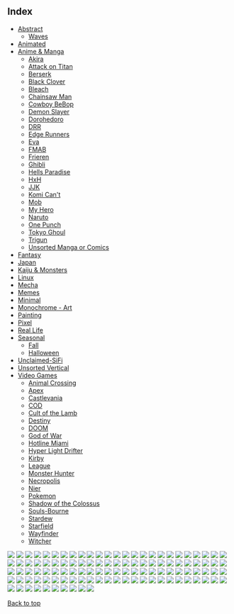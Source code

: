 
## Index

- [Abstract](https://github.com/RickyFoots/Wallpapers/blob/main/zz%20pages%20zz/Abstract.md)
  - [Waves](https://github.com/RickyFoots/Wallpapers/blob/main/zz%20pages%20zz/Waves.md)
- [Animated](https://github.com/RickyFoots/Wallpapers/blob/main/zz%20pages%20zz/Animated.md)
- [Anime & Manga](https://github.com/RickyFoots/Wallpapers/blob/main/zz%20pages%20zz/Anime-&-Manga.md)
  - [Akira](https://github.com/RickyFoots/Wallpapers/blob/main/zz%20pages%20zz/Akira.md)
  - [Attack on Titan](https://github.com/RickyFoots/Wallpapers/blob/main/zz%20pages%20zz/Attack-on-Titan.md)
  - [Berserk](https://github.com/RickyFoots/Wallpapers/blob/main/zz%20pages%20zz/Berserk.md)
  - [Black Clover](https://github.com/RickyFoots/Wallpapers/blob/main/zz%20pages%20zz/Black-Clover.md)
  - [Bleach](https://github.com/RickyFoots/Wallpapers/blob/main/zz%20pages%20zz/Bleach.md)
  - [Chainsaw Man](https://github.com/RickyFoots/Wallpapers/blob/main/zz%20pages%20zz/Chainsaw-Man.md)
  - [Cowboy BeBop](https://github.com/RickyFoots/Wallpapers/blob/main/zz%20pages%20zz/Cowboy-BeBop.md)
  - [Demon Slayer](https://github.com/RickyFoots/Wallpapers/blob/main/zz%20pages%20zz/Demon-Slayer.md)
  - [Dorohedoro](https://github.com/RickyFoots/Wallpapers/blob/main/zz%20pages%20zz/Dorohedoro.md)
  - [DRR](https://github.com/RickyFoots/Wallpapers/blob/main/zz%20pages%20zz/DRR.md)
  - [Edge Runners](https://github.com/RickyFoots/Wallpapers/blob/main/zz%20pages%20zz/Edge-Runners.md)
  - [Eva](https://github.com/RickyFoots/Wallpapers/blob/main/zz%20pages%20zz/Eva.md)
  - [FMAB](https://github.com/RickyFoots/Wallpapers/blob/main/zz%20pages%20zz/FMAB.md)
  - [Frieren](https://github.com/RickyFoots/Wallpapers/blob/main/zz%20pages%20zz/Frieren.md)
  - [Ghibli](https://github.com/RickyFoots/Wallpapers/blob/main/zz%20pages%20zz/Ghibli.md)
  - [Hells Paradise](https://github.com/RickyFoots/Wallpapers/blob/main/zz%20pages%20zz/Hells-Paradise.md)
  - [HxH](https://github.com/RickyFoots/Wallpapers/blob/main/zz%20pages%20zz/HxH.md)
  - [JJK](https://github.com/RickyFoots/Wallpapers/blob/main/zz%20pages%20zz/JJK.md)
  - [Komi Can't](https://github.com/RickyFoots/Wallpapers/blob/main/zz%20pages%20zz/Komi-Can't.md)
  - [Mob](https://github.com/RickyFoots/Wallpapers/blob/main/zz%20pages%20zz/Mob.md)
  - [My Hero](https://github.com/RickyFoots/Wallpapers/blob/main/zz%20pages%20zz/My-Hero.md)
  - [Naruto](https://github.com/RickyFoots/Wallpapers/blob/main/zz%20pages%20zz/Naruto.md)
  - [One Punch](https://github.com/RickyFoots/Wallpapers/blob/main/zz%20pages%20zz/One-Punch.md)
  - [Tokyo Ghoul](https://github.com/RickyFoots/Wallpapers/blob/main/zz%20pages%20zz/Tokyo-Ghoul.md)
  - [Trigun](https://github.com/RickyFoots/Wallpapers/blob/main/zz%20pages%20zz/Trigun.md)
  - [Unsorted Manga or Comics](https://github.com/RickyFoots/Wallpapers/blob/main/zz%20pages%20zz/Unsorted-Manga-or-Comics.md)
- [Fantasy](https://github.com/RickyFoots/Wallpapers/blob/main/zz%20pages%20zz/Fantasy.md)
- [Japan](https://github.com/RickyFoots/Wallpapers/blob/main/zz%20pages%20zz/Japan.md)
- [Kaiju & Monsters](https://github.com/RickyFoots/Wallpapers/blob/main/zz%20pages%20zz/Kaiju-&-Monsters.md)
- [Linux](https://github.com/RickyFoots/Wallpapers/blob/main/zz%20pages%20zz/Linux.md)
- [Mecha](https://github.com/RickyFoots/Wallpapers/blob/main/zz%20pages%20zz/Mecha.md)
- [Memes](https://github.com/RickyFoots/Wallpapers/blob/main/zz%20pages%20zz/Memes.md)
- [Minimal](https://github.com/RickyFoots/Wallpapers/blob/main/zz%20pages%20zz/Minimal.md)
- [Monochrome - Art](https://github.com/RickyFoots/Wallpapers/blob/main/zz%20pages%20zz/Monochrome-Art.md)
- [Painting](https://github.com/RickyFoots/Wallpapers/blob/main/zz%20pages%20zz/Painting.md)
- [Pixel](https://github.com/RickyFoots/Wallpapers/blob/main/zz%20pages%20zz/Pixel.md)
- [Real Life](https://github.com/RickyFoots/Wallpapers/blob/main/zz%20pages%20zz/Real-Life.md)
- [Seasonal](https://github.com/RickyFoots/Wallpapers/blob/main/zz%20pages%20zz/Seasonal.md)
  - [Fall](https://github.com/RickyFoots/Wallpapers/blob/main/zz%20pages%20zz/Fall.md)
  - [Halloween](https://github.com/RickyFoots/Wallpapers/blob/main/zz%20pages%20zz/Halloween.md)
- [Unclaimed-SiFi](https://github.com/RickyFoots/Wallpapers/blob/main/zz%20pages%20zz/Unclaimed-SiFi.md)
- [Unsorted Vertical](https://github.com/RickyFoots/Wallpapers/blob/main/zz%20pages%20zz/Unsorted-Vertical.md)
- [Video Games](https://github.com/RickyFoots/Wallpapers/blob/main/zz%20pages%20zz/Video-Games.md)
  - [Animal Crossing](https://github.com/RickyFoots/Wallpapers/blob/main/zz%20pages%20zz/Animal-Crossing.md)
  - [Apex](https://github.com/RickyFoots/Wallpapers/blob/main/zz%20pages%20zz/Apex.md)
  - [Castlevania](https://github.com/RickyFoots/Wallpapers/blob/main/zz%20pages%20zz/Castlevania.md)
  - [COD](https://github.com/RickyFoots/Wallpapers/blob/main/zz%20pages%20zz/COD.md)
  - [Cult of the Lamb](https://github.com/RickyFoots/Wallpapers/blob/main/zz%20pages%20zz/Cult-of-the-Lamb.md)
  - [Destiny](https://github.com/RickyFoots/Wallpapers/blob/main/zz%20pages%20zz/Destiny.md)
  - [DOOM](https://github.com/RickyFoots/Wallpapers/blob/main/zz%20pages%20zz/DOOM.md)
  - [God of War](https://github.com/RickyFoots/Wallpapers/blob/main/zz%20pages%20zz/God-of-War.md)
  - [Hotline Miami](https://github.com/RickyFoots/Wallpapers/blob/main/zz%20pages%20zz/Hotline-Miami.md)
  - [Hyper Light Drifter](https://github.com/RickyFoots/Wallpapers/blob/main/zz%20pages%20zz/Hyper-Light-Drifter.md)
  - [Kirby](https://github.com/RickyFoots/Wallpapers/blob/main/zz%20pages%20zz/Kirby.md)
  - [League](https://github.com/RickyFoots/Wallpapers/blob/main/zz%20pages%20zz/League.md)
  - [Monster Hunter](https://github.com/RickyFoots/Wallpapers/blob/main/zz%20pages%20zz/Monster-Hunter.md)
  - [Necropolis](https://github.com/RickyFoots/Wallpapers/blob/main/zz%20pages%20zz/Necropolis.md)
  - [Nier](https://github.com/RickyFoots/Wallpapers/blob/main/zz%20pages%20zz/Nier.md)
  - [Pokemon](https://github.com/RickyFoots/Wallpapers/blob/main/zz%20pages%20zz/Pokemon.md)
  - [Shadow of the Colossus](https://github.com/RickyFoots/Wallpapers/blob/main/zz%20pages%20zz/Shadow-of-the-Colossus.md)
  - [Souls-Bourne](https://github.com/RickyFoots/Wallpapers/blob/main/zz%20pages%20zz/Souls-Bourne.md)
  - [Stardew](https://github.com/RickyFoots/Wallpapers/blob/main/zz%20pages%20zz/Stardew.md)
  - [Starfield](https://github.com/RickyFoots/Wallpapers/blob/main/zz%20pages%20zz/Starfield.md)
  - [Wayfinder](https://github.com/RickyFoots/Wallpapers/blob/main/zz%20pages%20zz/Wayfinder.md)
  - [Witcher](https://github.com/RickyFoots/Wallpapers/blob/main/zz%20pages%20zz/Witcher.md)

</h1>

<img src="https://github.com/RickyFoots/Wallpapers/blob/main/Unsorted Vertical/1626639569259.jpg">

<img src="https://github.com/RickyFoots/Wallpapers/blob/main/Unsorted Vertical/1638316761038.jpg">

<img src="https://github.com/RickyFoots/Wallpapers/blob/main/Unsorted Vertical/20191105_001411.jpg">

<img src="https://github.com/RickyFoots/Wallpapers/blob/main/Unsorted Vertical/20211130_1803_Black_Bulls.jpg">

<img src="https://github.com/RickyFoots/Wallpapers/blob/main/Unsorted Vertical/20211130_1804_Golden_Dawn.jpg">

<img src="https://github.com/RickyFoots/Wallpapers/blob/main/Unsorted Vertical/20211130_1805_Gullinbursti_Illustration.jpg">

<img src="https://github.com/RickyFoots/Wallpapers/blob/main/Unsorted Vertical/20220313_1218_Akabeko_Illustration.jpg">

<img src="https://github.com/RickyFoots/Wallpapers/blob/main/Unsorted Vertical/20220313_1218_Bakekujira_Illustration.jpg">

<img src="https://github.com/RickyFoots/Wallpapers/blob/main/Unsorted Vertical/20220313_1219_Ryuto_Illustration.jpg">

<img src="https://github.com/RickyFoots/Wallpapers/blob/main/Unsorted Vertical/20220313_1219_Shisa_Illustration.jpg">

<img src="https://github.com/RickyFoots/Wallpapers/blob/main/Unsorted Vertical/20220313_1222_Jormungand_Illustration.jpg">

<img src="https://github.com/RickyFoots/Wallpapers/blob/main/Unsorted Vertical/20220327_1145__Castlevania__An_Odyssey_.jpg">

<img src="https://github.com/RickyFoots/Wallpapers/blob/main/Unsorted Vertical/20220327_1146_Castle_Dracula.jpg">

<img src="https://github.com/RickyFoots/Wallpapers/blob/main/Unsorted Vertical/20220327_1147_Forgotten_Realms.jpg">

<img src="https://github.com/RickyFoots/Wallpapers/blob/main/Unsorted Vertical/20220327_1200_Hannya_Mask.jpg">

<img src="https://github.com/RickyFoots/Wallpapers/blob/main/Unsorted Vertical/20220327_1200_Wolf_02.jpg">

<img src="https://github.com/RickyFoots/Wallpapers/blob/main/Unsorted Vertical/20220327_1201_Pacify.jpg">

<img src="https://github.com/RickyFoots/Wallpapers/blob/main/Unsorted Vertical/20220327_1208_Ramen.jpg">

<img src="https://github.com/RickyFoots/Wallpapers/blob/main/Unsorted Vertical/20220329_2040_Demon_Hunter.jpg">

<img src="https://github.com/RickyFoots/Wallpapers/blob/main/Unsorted Vertical/20220329_2059_Sunflower_farmers.jpg">

<img src="https://github.com/RickyFoots/Wallpapers/blob/main/Unsorted Vertical/20220404_2049_Back_To_Yharnam_(_Inspirated_by_Bloodborne_)_.jpg">

<img src="https://github.com/RickyFoots/Wallpapers/blob/main/Unsorted Vertical/20220405_2316_Yoshimaru,_Ever_Faithful.jpg">

<img src="https://github.com/RickyFoots/Wallpapers/blob/main/Unsorted Vertical/20220407_1612_Sun_Knight.jpg">

<img src="https://github.com/RickyFoots/Wallpapers/blob/main/Unsorted Vertical/20220410_0024_Nightshift_2.jpg">

<img src="https://github.com/RickyFoots/Wallpapers/blob/main/Unsorted Vertical/20220416_1751_Ghost_Fire_Knight.jpg">

<img src="https://github.com/RickyFoots/Wallpapers/blob/main/Unsorted Vertical/20220416_1752_Migraine.jpg">

<img src="https://github.com/RickyFoots/Wallpapers/blob/main/Unsorted Vertical/20220422_1842_深渊行者_concept.jpg">

<img src="https://github.com/RickyFoots/Wallpapers/blob/main/Unsorted Vertical/20220425_1912_THE_WITCHER__WITCH'S_LAMENT_#4_(_official_cover_).jpg">

<img src="https://github.com/RickyFoots/Wallpapers/blob/main/Unsorted Vertical/20220425_1914_Burning_in_the_rain.jpg">

<img src="https://github.com/RickyFoots/Wallpapers/blob/main/Unsorted Vertical/20220425_1916_Imago,_final_Part.jpg">

<img src="https://github.com/RickyFoots/Wallpapers/blob/main/Unsorted Vertical/20220425_1917_Sekiro._The_High_temple_.jpg">

<img src="https://github.com/RickyFoots/Wallpapers/blob/main/Unsorted Vertical/20220425_1920_The_king's_journey___The_elder's_forest_(_part_2_).jpg">

<img src="https://github.com/RickyFoots/Wallpapers/blob/main/Unsorted Vertical/20220425_1921_The_king's_journey___The_guardian_of_wrath.jpg">

<img src="https://github.com/RickyFoots/Wallpapers/blob/main/Unsorted Vertical/20220427_2306_Arcane_Silco_011322.jpg">

<img src="https://github.com/RickyFoots/Wallpapers/blob/main/Unsorted Vertical/20220427_2308_Sammamish_River_Plein_Air.jpg">

<img src="https://github.com/RickyFoots/Wallpapers/blob/main/Unsorted Vertical/20220427_2308_Sunday_Plein_Air.jpg">

<img src="https://github.com/RickyFoots/Wallpapers/blob/main/Unsorted Vertical/20220429_1014_夏油傑.jpg">

<img src="https://github.com/RickyFoots/Wallpapers/blob/main/Unsorted Vertical/20220429_1017_monster.jpg">

<img src="https://github.com/RickyFoots/Wallpapers/blob/main/Unsorted Vertical/20220505_2057_MtG___Titan_Of_Industry.jpg">

<img src="https://github.com/RickyFoots/Wallpapers/blob/main/Unsorted Vertical/20220505_2058_MtG___Halo_Fountain.jpg">

<img src="https://github.com/RickyFoots/Wallpapers/blob/main/Unsorted Vertical/20220505_2058_Night_and_Day.jpg">

<img src="https://github.com/RickyFoots/Wallpapers/blob/main/Unsorted Vertical/20220505_2058_SunKing.jpg">

<img src="https://github.com/RickyFoots/Wallpapers/blob/main/Unsorted Vertical/20220505_2102_Neo_Japan_2202.jpg">

<img src="https://github.com/RickyFoots/Wallpapers/blob/main/Unsorted Vertical/20220505_2105_Knight_of_the_void.jpg">

<img src="https://github.com/RickyFoots/Wallpapers/blob/main/Unsorted Vertical/20220517_2058_D&D_Young_Adventurer's_Guide__Dragons_&_Treasures_Cover.jpg">

<img src="https://github.com/RickyFoots/Wallpapers/blob/main/Unsorted Vertical/20220525_1957_Reaching_Up.jpg">

<img src="https://github.com/RickyFoots/Wallpapers/blob/main/Unsorted Vertical/20220527_2307_Enhanced_skeleton_+_Moto_engine.jpg">

<img src="https://github.com/RickyFoots/Wallpapers/blob/main/Unsorted Vertical/20220605_175331.jpg">

<img src="https://github.com/RickyFoots/Wallpapers/blob/main/Unsorted Vertical/20220605_175340.jpg">

<img src="https://github.com/RickyFoots/Wallpapers/blob/main/Unsorted Vertical/20220605_175345.jpg">

<img src="https://github.com/RickyFoots/Wallpapers/blob/main/Unsorted Vertical/20220605_175354.jpg">

<img src="https://github.com/RickyFoots/Wallpapers/blob/main/Unsorted Vertical/20220605_2247_Destiny's_Grimoire_Anthology_Vol_4.jpg">

<img src="https://github.com/RickyFoots/Wallpapers/blob/main/Unsorted Vertical/20220605_2301_Rhombus_Guard.jpg">

<img src="https://github.com/RickyFoots/Wallpapers/blob/main/Unsorted Vertical/20220612_1749_Magnolia_Raven.jpg">

<img src="https://github.com/RickyFoots/Wallpapers/blob/main/Unsorted Vertical/20220626_2159_Love,_Death_&_Robots_Season_3爱死机3.jpg">

<img src="https://github.com/RickyFoots/Wallpapers/blob/main/Unsorted Vertical/20220628_231005.jpg">

<img src="https://github.com/RickyFoots/Wallpapers/blob/main/Unsorted Vertical/20220628_231211.jpg">

<img src="https://github.com/RickyFoots/Wallpapers/blob/main/Unsorted Vertical/20220708_0017____M_E_T_R_O_P_O_L___.jpg">

<img src="https://github.com/RickyFoots/Wallpapers/blob/main/Unsorted Vertical/20220708_0030_Nightmare—Hate.jpg">

<img src="https://github.com/RickyFoots/Wallpapers/blob/main/Unsorted Vertical/20220708_0031_Nightmare—Revenge.jpg">

<img src="https://github.com/RickyFoots/Wallpapers/blob/main/Unsorted Vertical/20220708_0032_Nightmare—Cafard.jpg">

<img src="https://github.com/RickyFoots/Wallpapers/blob/main/Unsorted Vertical/20220708_0032_Nightmare—Despair.jpg">

<img src="https://github.com/RickyFoots/Wallpapers/blob/main/Unsorted Vertical/20220719_1016_urn.jpg">

<img src="https://github.com/RickyFoots/Wallpapers/blob/main/Unsorted Vertical/20220802_2348_Desert_Maid.jpg">

<img src="https://github.com/RickyFoots/Wallpapers/blob/main/Unsorted Vertical/20220803_2339_深渊行者_concept_2.jpg">

<img src="https://github.com/RickyFoots/Wallpapers/blob/main/Unsorted Vertical/20220805_0011_Marauders.jpg">

<img src="https://github.com/RickyFoots/Wallpapers/blob/main/Unsorted Vertical/20220805_0014_Cursed_Crystals.jpg">

<img src="https://github.com/RickyFoots/Wallpapers/blob/main/Unsorted Vertical/20220830_190751.jpg">

<img src="https://github.com/RickyFoots/Wallpapers/blob/main/Unsorted Vertical/20221018_2308_There_can_only_be_one.jpg">

<img src="https://github.com/RickyFoots/Wallpapers/blob/main/Unsorted Vertical/20221018_2326_Kotengu_Illustration.jpg">

<img src="https://github.com/RickyFoots/Wallpapers/blob/main/Unsorted Vertical/20221018_2326_Yatagarasu_Illustration.jpg">

<img src="https://github.com/RickyFoots/Wallpapers/blob/main/Unsorted Vertical/20230309_2316_Elysium___Decurio_Infernalis.jpg">

<img src="https://github.com/RickyFoots/Wallpapers/blob/main/Unsorted Vertical/20230402_2313_強化骨格GOOD_FOR_HEALTH.jpg">

<img src="https://github.com/RickyFoots/Wallpapers/blob/main/Unsorted Vertical/20230716_1924_Through_My_Eyes.jpg">

<img src="https://github.com/RickyFoots/Wallpapers/blob/main/Unsorted Vertical/20231002_1139_👹_Enhanced_Skeleton___Print_💀.jpg">

<img src="https://github.com/RickyFoots/Wallpapers/blob/main/Unsorted Vertical/20231009_2255_LOVE_AND_PEACE!.jpg">

<img src="https://github.com/RickyFoots/Wallpapers/blob/main/Unsorted Vertical/20231119_2322_various_unfinished_sketches_.jpg">

<img src="https://github.com/RickyFoots/Wallpapers/blob/main/Unsorted Vertical/24a4c213-d934-4a1f-848a-209b32de6200_6k_celeb_raven_cellphone.png">

<img src="https://github.com/RickyFoots/Wallpapers/blob/main/Unsorted Vertical/30o2ox3vunx31.jpg">

<img src="https://github.com/RickyFoots/Wallpapers/blob/main/Unsorted Vertical/40ce06f.jpg">

<img src="https://github.com/RickyFoots/Wallpapers/blob/main/Unsorted Vertical/511a14c9d0f883a2852ff66a0add4d23.jpg">

<img src="https://github.com/RickyFoots/Wallpapers/blob/main/Unsorted Vertical/60ef3d3.png">

<img src="https://github.com/RickyFoots/Wallpapers/blob/main/Unsorted Vertical/Ah2Ou9r.jpg">

<img src="https://github.com/RickyFoots/Wallpapers/blob/main/Unsorted Vertical/Cold Red22123_rectangle.jpg">

<img src="https://github.com/RickyFoots/Wallpapers/blob/main/Unsorted Vertical/Dark Souls Bonfire2917_rectangle.jpg">

<img src="https://github.com/RickyFoots/Wallpapers/blob/main/Unsorted Vertical/Hellraiser-768x1045.jpg">

<img src="https://github.com/RickyFoots/Wallpapers/blob/main/Unsorted Vertical/IMG_20210214_233157.jpg">

<img src="https://github.com/RickyFoots/Wallpapers/blob/main/Unsorted Vertical/IMG_20210214_233215.jpg">

<img src="https://github.com/RickyFoots/Wallpapers/blob/main/Unsorted Vertical/IMG_20210214_233227.jpg">

<img src="https://github.com/RickyFoots/Wallpapers/blob/main/Unsorted Vertical/IMG_20210214_233253.jpg">

<img src="https://github.com/RickyFoots/Wallpapers/blob/main/Unsorted Vertical/IMG_20210214_233334.jpg">

<img src="https://github.com/RickyFoots/Wallpapers/blob/main/Unsorted Vertical/IMG_20210320_211953.jpg">

<img src="https://github.com/RickyFoots/Wallpapers/blob/main/Unsorted Vertical/IMG_20210320_212341.jpg">

<img src="https://github.com/RickyFoots/Wallpapers/blob/main/Unsorted Vertical/IMG_20210323_181058.jpg">

<img src="https://github.com/RickyFoots/Wallpapers/blob/main/Unsorted Vertical/IMG_20210522_124519.jpg">

<img src="https://github.com/RickyFoots/Wallpapers/blob/main/Unsorted Vertical/IMG_20210522_124553.jpg">

<img src="https://github.com/RickyFoots/Wallpapers/blob/main/Unsorted Vertical/IMG_20210522_124603.jpg">

<img src="https://github.com/RickyFoots/Wallpapers/blob/main/Unsorted Vertical/IMG_20210522_125517.jpg">

<img src="https://github.com/RickyFoots/Wallpapers/blob/main/Unsorted Vertical/IMG_20210602_191622.jpg">

<img src="https://github.com/RickyFoots/Wallpapers/blob/main/Unsorted Vertical/IMG_20210808_204609.jpg">

<img src="https://github.com/RickyFoots/Wallpapers/blob/main/Unsorted Vertical/IMG_20211110_181821.jpg">

<img src="https://github.com/RickyFoots/Wallpapers/blob/main/Unsorted Vertical/IMG_20211110_181925.jpg">

<img src="https://github.com/RickyFoots/Wallpapers/blob/main/Unsorted Vertical/IMG_20220116_143731.jpg">

<img src="https://github.com/RickyFoots/Wallpapers/blob/main/Unsorted Vertical/IMG_20220116_143734.jpg">

<img src="https://github.com/RickyFoots/Wallpapers/blob/main/Unsorted Vertical/IMG_20220325_180040.jpg">

<img src="https://github.com/RickyFoots/Wallpapers/blob/main/Unsorted Vertical/RDT_20220926_1453482934505130533996937.jpg">

<img src="https://github.com/RickyFoots/Wallpapers/blob/main/Unsorted Vertical/RDT_20220926_1454138455130427673858065.jpg">

<img src="https://github.com/RickyFoots/Wallpapers/blob/main/Unsorted Vertical/RDT_20220926_1454473687913953616124556.jpg">

<img src="https://github.com/RickyFoots/Wallpapers/blob/main/Unsorted Vertical/RDT_20220926_1455368348035335924237045.jpg">

<img src="https://github.com/RickyFoots/Wallpapers/blob/main/Unsorted Vertical/RDT_20230307_1833491748238768078381027.jpg">

[Back to top](#Index)


